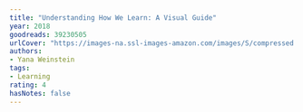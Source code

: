 ```yaml
---
title: "Understanding How We Learn: A Visual Guide"
year: 2018
goodreads: 39230505
urlCover: "https://images-na.ssl-images-amazon.com/images/S/compressed.photo.goodreads.com/books/1533031746i/39230505.jpg"
authors:
- Yana Weinstein
tags:
- Learning
rating: 4
hasNotes: false
---
```

